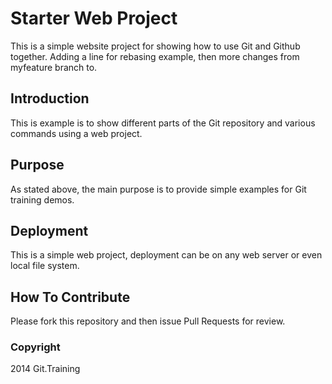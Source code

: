 # Starter Web Project
This is a simple website project for showing how to use Git and Github together. Adding a line for rebasing example, then more changes from myfeature branch to.
## Introduction
This is example is to show different parts of the Git repository and various commands using a web project.
## Purpose
As stated above, the main purpose is to provide simple examples for Git training demos.
## Deployment
This is a simple web project, deployment can be on any web server or even local file system.
## How To Contribute
Please fork this repository and then issue Pull Requests for review.
### Copyright
2014 Git.Training
